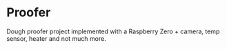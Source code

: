 # Proofer
Dough proofer project implemented with a Raspberry Zero + camera, temp sensor, heater and not much more.
